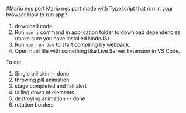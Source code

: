 #Mario nes port
Mario nes port made with Typescript that run in your browser
How to run app?

1. download code.
2. Run `npm i` command in application folder to download dependencies (make sure you have installed NodeJS).
3. Run `npm run dev` to start compiling by webpack.
4. Open html file with something like Live Server Extension in VS Code.

To do:

1. Single pill skin -- done
2. throwing pill animation
3. stage completed and fail alert
4. falling down of elements
5. destroying animation -- done
6. rotation borders
